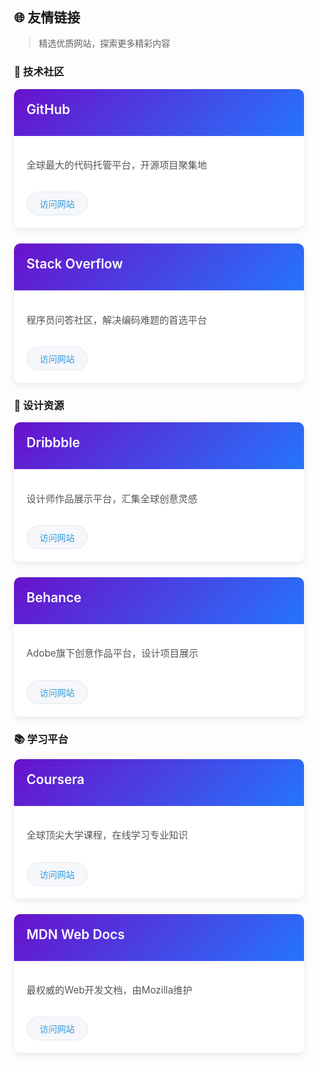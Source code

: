 
<div class="friend-links-container">
<style>
  .friend-links-container {
    max-width: 1200px;
    margin: 2rem auto;
    padding: 0 20px;
  }
  .friend-links-section {
    margin-bottom: 3rem;
  }
  .section-title {
    font-size: 1.8rem;
    border-left: 4px solid #4CAF50;
    padding-left: 15px;
    margin-bottom: 1.5rem;
    color: #2c3e50;
  }
  .links-grid {
    display: grid;
    grid-template-columns: repeat(auto-fill, minmax(280px, 1fr));
    gap: 25px;
  }
  .friend-card {
    background: white;
    border-radius: 10px;
    overflow: hidden;
    box-shadow: 0 4px 12px rgba(0,0,0,0.08);
    transition: all 0.3s ease;
    display: flex;
    flex-direction: column;
    height: 100%;
  }
  .friend-card:hover {
    transform: translateY(-5px);
    box-shadow: 0 8px 20px rgba(0,0,0,0.12);
  }
  .card-header {
    padding: 20px;
    background: linear-gradient(135deg, #6a11cb 0%, #2575fc 100%);
    color: white;
  }
  .card-body {
    padding: 20px;
    flex-grow: 1;
  }
  .friend-name {
    font-size: 1.3rem;
    margin: 0 0 10px;
    font-weight: 600;
  }
  .friend-desc {
    color: #555;
    line-height: 1.6;
    font-size: 0.95rem;
  }
  .friend-link {
    display: inline-block;
    margin-top: 15px;
    padding: 8px 20px;
    background: #f5f7fa;
    border-radius: 30px;
    color: #3498db;
    text-decoration: none;
    font-weight: 500;
    transition: all 0.2s;
    border: 1px solid #e3e9f1;
  }
  .friend-link:hover {
    background: #3498db;
    color: white;
    box-shadow: 0 4px 10px rgba(52,152,219,0.3);
  }
  @media (max-width: 768px) {
    .links-grid {
      grid-template-columns: 1fr;
    }
    .section-title {
      font-size: 1.5rem;
    }
  }
</style>

## 🌐 友情链接
> 精选优质网站，探索更多精彩内容

### 🧩 技术社区
<div class="links-grid">
  <div class="friend-card">
    <div class="card-header">
      <h3 class="friend-name">GitHub</h3>
    </div>
    <div class="card-body">
      <p class="friend-desc">全球最大的代码托管平台，开源项目聚集地</p>
      <a href="https://github.com" class="friend-link" target="_blank">访问网站</a>
    </div>
  </div>

  <div class="friend-card">
    <div class="card-header">
      <h3 class="friend-name">Stack Overflow</h3>
    </div>
    <div class="card-body">
      <p class="friend-desc">程序员问答社区，解决编码难题的首选平台</p>
      <a href="https://stackoverflow.com" class="friend-link" target="_blank">访问网站</a>
    </div>
  </div>
</div>

### 🎨 设计资源
<div class="links-grid">
  <div class="friend-card">
    <div class="card-header">
      <h3 class="friend-name">Dribbble</h3>
    </div>
    <div class="card-body">
      <p class="friend-desc">设计师作品展示平台，汇集全球创意灵感</p>
      <a href="https://dribbble.com" class="friend-link" target="_blank">访问网站</a>
    </div>
  </div>

  <div class="friend-card">
    <div class="card-header">
      <h3 class="friend-name">Behance</h3>
    </div>
    <div class="card-body">
      <p class="friend-desc">Adobe旗下创意作品平台，设计项目展示</p>
      <a href="https://behance.net" class="friend-link" target="_blank">访问网站</a>
    </div>
  </div>
</div>

### 📚 学习平台
<div class="links-grid">
  <div class="friend-card">
    <div class="card-header">
      <h3 class="friend-name">Coursera</h3>
    </div>
    <div class="card-body">
      <p class="friend-desc">全球顶尖大学课程，在线学习专业知识</p>
      <a href="https://coursera.org" class="friend-link" target="_blank">访问网站</a>
    </div>
  </div>

  <div class="friend-card">
    <div class="card-header">
      <h3 class="friend-name">MDN Web Docs</h3>
    </div>
    <div class="card-body">
      <p class="friend-desc">最权威的Web开发文档，由Mozilla维护</p>
      <a href="https://developer.mozilla.org" class="friend-link" target="_blank">访问网站</a>
    </div>
  </div>
</div>
</div>
